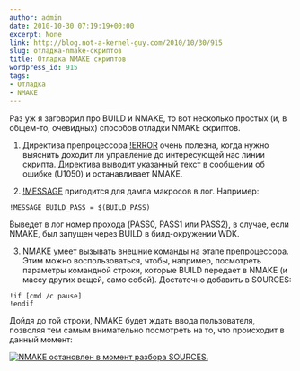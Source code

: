 ```yaml
---
author: admin
date: 2010-10-30 07:19:19+00:00
excerpt: None
link: http://blog.not-a-kernel-guy.com/2010/10/30/915
slug: отладка-nmake-скриптов
title: Отладка NMAKE скриптов
wordpress_id: 915
tags:
- Отладка
- NMAKE
---
```


Раз уж я заговорил про BUILD и NMAKE, то вот несколько простых (и, в общем-то, очевидных) способов отладки NMAKE скриптов.

  1. Директива препроцессора [!ERROR](http://msdn.microsoft.com/en-us/library/7y32zxwh(v=VS.100).aspx) очень полезна, когда нужно выяснить доходит ли управление до интересующей нас линии скрипта. Директива выводит указанный текст в сообщении об ошибке (U1050) и останавливает NMAKE.

  2. [!MESSAGE](http://msdn.microsoft.com/en-us/library/7y32zxwh(v=VS.100).aspx) пригодится для дампа макросов в лог. Например:

```no-highlight
!MESSAGE BUILD_PASS = $(BUILD_PASS)
```

Выведет в лог номер прохода (PASS0, PASS1 или PASS2), в случае, если NMAKE, был запущен через BUILD в билд-окружении WDK.

  3. NMAKE умеет вызывать внешние команды на этапе препроцессора. Этим можно воспользоваться, чтобы, например, посмотреть параметры командной строки, которые BUILD передает в NMAKE (и массу других вещей, само собой). Достаточно добавить в SOURCES:

```no-highlight
!if [cmd /c pause]
!endif
```

Дойдя до той строки, NMAKE будет ждать ввода пользователя, позволяя тем самым внимательно посмотреть на то, что происходит в данный момент:

[![NMAKE остановлен в момент разбора SOURCES.](/2010/10/build_pause.png)](/2010/10/build_pause.png)
